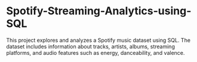 # Spotify-Streaming-Analytics-using-SQL
This project explores and analyzes a Spotify music dataset using SQL. The dataset includes information about tracks, artists, albums, streaming platforms, and audio features such as energy, danceability, and valence.
